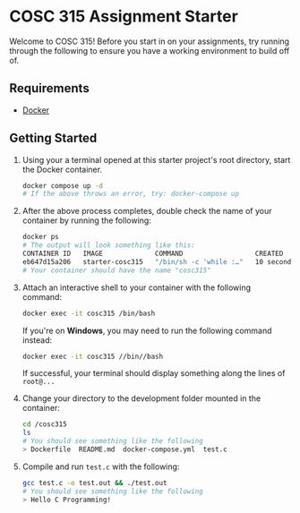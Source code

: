 # COSC 315 Assignment Starter

Welcome to COSC 315! Before you start in on your assignments, try running through the following to ensure you have a working environment to build off of.

## Requirements

- [Docker](https://www.docker.com/products/docker-desktop/)

## Getting Started

1. Using your a terminal opened at this starter project's root directory, start the Docker container.

    ```bash
    docker compose up -d
    # If the above throws an error, try: docker-compose up
    ```

2. After the above process completes, double check the name of your container by running the following:

    ```bash
    docker ps
    # The output will look something like this:
    CONTAINER ID   IMAGE             COMMAND                  CREATED          STATUS         PORTS     NAMES
    eb647d15a206   starter-cosc315   "/bin/sh -c 'while :…"   10 seconds ago   Up 2 seconds             cosc315
    # Your container should have the name "cosc315"
    ```

3. Attach an interactive shell to your container with the following command:

    ```bash
    docker exec -it cosc315 /bin/bash
    ```

    If you're on **Windows**, you may need to run the following command instead:

    ```bash
    docker exec -it cosc315 //bin//bash
    ```

    If successful, your terminal should display something along the lines of `root@...`

4. Change your directory to the development folder mounted in the container:

    ```bash
    cd /cosc315
    ls
    # You should see something like the following
    > Dockerfile  README.md  docker-compose.yml  test.c
    ```

5. Compile and run `test.c` with the following:

    ```bash
    gcc test.c -o test.out && ./test.out
    # You should see something like the following
    > Hello C Programming!
    ```
